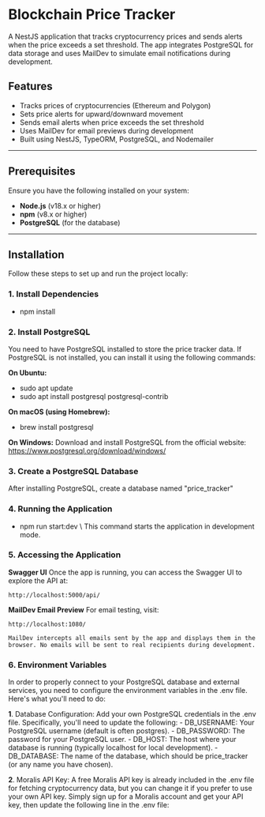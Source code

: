 # Blockchain Price Tracker

A NestJS application that tracks cryptocurrency prices and sends alerts when the price exceeds a set threshold. The app integrates PostgreSQL for data storage and uses MailDev to simulate email notifications during development.

## Features

- Tracks prices of cryptocurrencies (Ethereum and Polygon)
- Sets price alerts for upward/downward movement
- Sends email alerts when price exceeds the set threshold
- Uses MailDev for email previews during development
- Built using NestJS, TypeORM, PostgreSQL, and Nodemailer

---

## Prerequisites

Ensure you have the following installed on your system:

- **Node.js** (v18.x or higher)
- **npm** (v8.x or higher)
- **PostgreSQL** (for the database)

---

## Installation

Follow these steps to set up and run the project locally:

### 1. Install Dependencies

  - npm install

### 2. Install PostgreSQL

  You need to have PostgreSQL installed to store the price tracker data. If PostgreSQL is not installed, you can install it using the following commands:

  **On Ubuntu:** 

  - sudo apt update
  - sudo apt install postgresql postgresql-contrib

  **On macOS (using Homebrew):** 

  - brew install postgresql

  **On Windows:** 
  Download and install PostgreSQL from the official website:
  https://www.postgresql.org/download/windows/

### 3. Create a PostgreSQL Database

  After installing PostgreSQL, create a database named "price_tracker"

### 4. Running the Application

  - npm run start:dev  \\ This command starts the application in development mode.

### 5. Accessing the Application

  **Swagger UI**
    Once the app is running, you can access the Swagger UI to explore the API at:

    http://localhost:5000/api/

  **MailDev Email Preview**
    For email testing, visit:

    http://localhost:1080/
  
    MailDev intercepts all emails sent by the app and displays them in the browser. No emails will be sent to real recipients during development.


### 6.  Environment Variables
  In order to properly connect to your PostgreSQL database and external services, you need to configure the environment variables in the .env file. Here's what you'll need to do:

  **1**. Database Configuration:
    Add your own PostgreSQL credentials in the .env file. Specifically, you'll need to update the following:
    - DB_USERNAME: Your PostgreSQL username (default is often postgres).
    - DB_PASSWORD: The password for your PostgreSQL user.
    - DB_HOST: The host where your database is running (typically localhost for local development).
    - DB_DATABASE: The name of the database, which should be price_tracker (or any name you have chosen).
  
  **2**. Moralis API Key:
    A free Moralis API key is already included in the .env file for fetching cryptocurrency data, but you can change it if you prefer to use your own API key. Simply sign up for a Moralis account and get your API key, then update the following line in the .env file:


